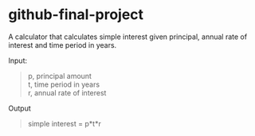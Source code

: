 # github-final-project

A calculator that calculates simple interest given principal, annual rate of interest and time period in years.

Input:</br>
>p, principal amount</br>
>t, time period in years</br>
>r, annual rate of interest</br>
   
Output</br>
>simple interest = p\*t\*r
